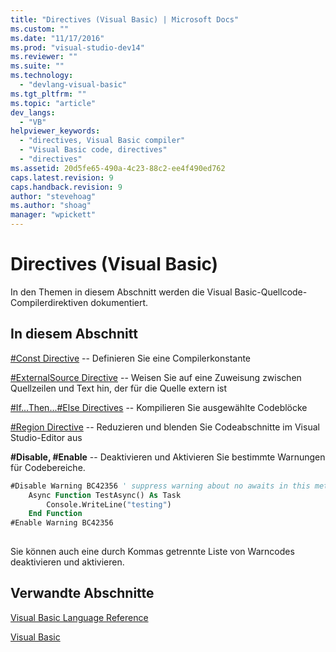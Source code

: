 ```yaml
---
title: "Directives (Visual Basic) | Microsoft Docs"
ms.custom: ""
ms.date: "11/17/2016"
ms.prod: "visual-studio-dev14"
ms.reviewer: ""
ms.suite: ""
ms.technology: 
  - "devlang-visual-basic"
ms.tgt_pltfrm: ""
ms.topic: "article"
dev_langs: 
  - "VB"
helpviewer_keywords: 
  - "directives, Visual Basic compiler"
  - "Visual Basic code, directives"
  - "directives"
ms.assetid: 20d5fe65-490a-4c23-88c2-ee4f490ed762
caps.latest.revision: 9
caps.handback.revision: 9
author: "stevehoag"
ms.author: "shoag"
manager: "wpickett"
---
```

# Directives (Visual Basic)
In den Themen in diesem Abschnitt werden die Visual Basic\-Quellcode\-Compilerdirektiven dokumentiert.  
  
## In diesem Abschnitt  
 [\#Const Directive](../../../visual-basic/language-reference/directives/const-directive.md) \-\- Definieren Sie eine Compilerkonstante  
  
 [\#ExternalSource Directive](../../../visual-basic/language-reference/directives/externalsource-directive.md) \-\- Weisen Sie auf eine Zuweisung zwischen Quellzeilen und Text hin, der für die Quelle extern ist  
  
 [\#If...Then...\#Else Directives](../../../visual-basic/language-reference/directives/if-then-else-directives.md) \-\- Kompilieren Sie ausgewählte Codeblöcke  
  
 [\#Region Directive](../../../visual-basic/language-reference/directives/region-directive.md) \-\- Reduzieren und blenden Sie Codeabschnitte im Visual Studio\-Editor aus  
  
 **\#Disable, \#Enable** \-\- Deaktivieren und Aktivieren Sie bestimmte Warnungen für Codebereiche.  
  
```vb  
#Disable Warning BC42356 ' suppress warning about no awaits in this method  
    Async Function TestAsync() As Task  
        Console.WriteLine("testing")  
    End Function  
#Enable Warning BC42356  
  
```  
  
 Sie können auch eine durch Kommas getrennte Liste von Warncodes deaktivieren und aktivieren.  
  
## Verwandte Abschnitte  
 [Visual Basic Language Reference](../../../visual-basic/language-reference/index.md)  
  
 [Visual Basic](../../../visual-basic/index.md)